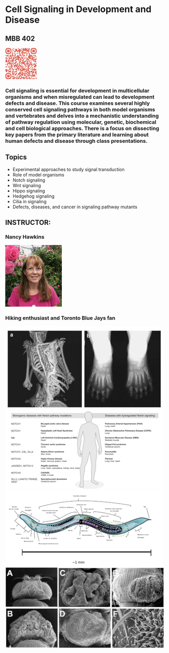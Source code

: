 # Cell Signaling in Development and Disease
## MBB 402

<img src="images/402/QR.png" alt= “” width="100" height="100">

### Cell signaling is essential for development in multicellular organisms and when misregulated can lead to development defects and disease. This course examines several highly conserved cell signaling pathways in both model organisms and vertebrates and delves into a mechanistic understanding of pathway regulation using molecular, genetic, biochemical and cell biological approaches. There is a focus on dissecting key papers from the primary literature and learning about human defects and disease through class presentations.

## Topics

* Experimental approaches to study signal transduction
* Role of model organisms
* Notch signaling
* Wnt signaling
* Hippo signaling
* Hedgehog signaling
* Cilia in signaling
* Defects, diseases, and cancer in signaling pathway mutants

## INSTRUCTOR:
### Nancy Hawkins
<img src="images/402/hawkins.jpg" alt= “” width="180">

### Hiking enthusiast and Toronto Blue Jays fan

<img src="images/402/image1.png" alt= “” width="650">

<img src="images/402/image3.png" alt= “” width="650">

<img src="images/402/image2a.png" alt= “” width="650">

<img src="images/402/image1a.png" alt= “” width="650">




